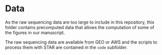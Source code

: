 # Data
As the raw sequencing data are too large to include in this repository, this folder contains precomputed data that allows the computation of some of the figures in our manuscript.

The raw sequencing data are available from GEO or AWS and the scripts to process them with STAR are contained in the `code` subfolder.
